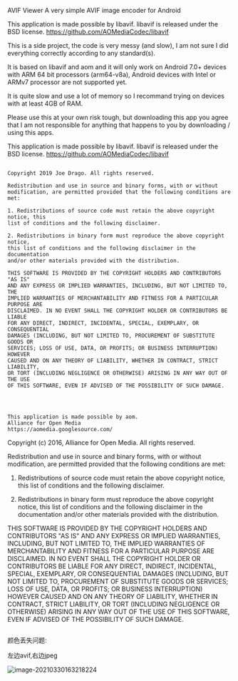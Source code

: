 AVIF Viewer
A very simple AVIF image encoder for Android

This application is made possible by libavif.
libavif is released under the BSD license.
https://github.com/AOMediaCodec/libavif

This is a side project, the code is very messy (and slow), I am not sure I did everything correctly according to any standard(s).

It is based on libavif and aom and it will only work on Android 7.0+ devices with ARM 64 bit processors (arm64-v8a), Android devices with Intel or ARMv7 processor are not supported yet.

It is quite slow and use a lot of memory so I recommand trying on devices with at least 4GB of RAM.

Please use this at your own risk tough, but downloading this app you agree that I am not responsible for anything that happens to you by downloading / using this apps.


This application is made possible by libavif.
libavif is released under the BSD license.
https://github.com/AOMediaCodec/libavif

```

Copyright 2019 Joe Drago. All rights reserved.

Redistribution and use in source and binary forms, with or without
modification, are permitted provided that the following conditions are met:

1. Redistributions of source code must retain the above copyright notice, this
list of conditions and the following disclaimer.

2. Redistributions in binary form must reproduce the above copyright notice,
this list of conditions and the following disclaimer in the documentation
and/or other materials provided with the distribution.

THIS SOFTWARE IS PROVIDED BY THE COPYRIGHT HOLDERS AND CONTRIBUTORS "AS IS"
AND ANY EXPRESS OR IMPLIED WARRANTIES, INCLUDING, BUT NOT LIMITED TO, THE
IMPLIED WARRANTIES OF MERCHANTABILITY AND FITNESS FOR A PARTICULAR PURPOSE ARE
DISCLAIMED. IN NO EVENT SHALL THE COPYRIGHT HOLDER OR CONTRIBUTORS BE LIABLE
FOR ANY DIRECT, INDIRECT, INCIDENTAL, SPECIAL, EXEMPLARY, OR CONSEQUENTIAL
DAMAGES (INCLUDING, BUT NOT LIMITED TO, PROCUREMENT OF SUBSTITUTE GOODS OR
SERVICES; LOSS OF USE, DATA, OR PROFITS; OR BUSINESS INTERRUPTION) HOWEVER
CAUSED AND ON ANY THEORY OF LIABILITY, WHETHER IN CONTRACT, STRICT LIABILITY,
OR TORT (INCLUDING NEGLIGENCE OR OTHERWISE) ARISING IN ANY WAY OUT OF THE USE
OF THIS SOFTWARE, EVEN IF ADVISED OF THE POSSIBILITY OF SUCH DAMAGE.




This application is made possible by aom.
Alliance for Open Media
https://aomedia.googlesource.com/

```
Copyright (c) 2016, Alliance for Open Media. All rights reserved.

Redistribution and use in source and binary forms, with or without
modification, are permitted provided that the following conditions
are met:

1. Redistributions of source code must retain the above copyright
   notice, this list of conditions and the following disclaimer.

2. Redistributions in binary form must reproduce the above copyright
   notice, this list of conditions and the following disclaimer in
   the documentation and/or other materials provided with the
   distribution.

THIS SOFTWARE IS PROVIDED BY THE COPYRIGHT HOLDERS AND CONTRIBUTORS
"AS IS" AND ANY EXPRESS OR IMPLIED WARRANTIES, INCLUDING, BUT NOT
LIMITED TO, THE IMPLIED WARRANTIES OF MERCHANTABILITY AND FITNESS
FOR A PARTICULAR PURPOSE ARE DISCLAIMED. IN NO EVENT SHALL THE
COPYRIGHT HOLDER OR CONTRIBUTORS BE LIABLE FOR ANY DIRECT, INDIRECT,
INCIDENTAL, SPECIAL, EXEMPLARY, OR CONSEQUENTIAL DAMAGES (INCLUDING,
BUT NOT LIMITED TO, PROCUREMENT OF SUBSTITUTE GOODS OR SERVICES;
LOSS OF USE, DATA, OR PROFITS; OR BUSINESS INTERRUPTION) HOWEVER
CAUSED AND ON ANY THEORY OF LIABILITY, WHETHER IN CONTRACT, STRICT
LIABILITY, OR TORT (INCLUDING NEGLIGENCE OR OTHERWISE) ARISING IN
ANY WAY OUT OF THE USE OF THIS SOFTWARE, EVEN IF ADVISED OF THE
POSSIBILITY OF SUCH DAMAGE.

```

```





颜色丢失问题:

左边avif,右边jpeg

![image-20210330163218224](https://gitee.com/hss012489/picbed/raw/master/picgo/1617093138293-image-20210330163218224.jpg)